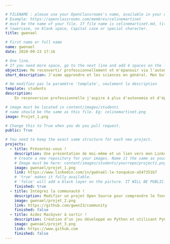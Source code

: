 ```yaml
---

# FILENAME : please use your OpenClassrooms's name, available in your url.
# Example: https://openclassrooms.com/membres/celinemartinet
# must be the name of your file. If file name is celinemartinet.md, title is celinemartinet.
# lowercase, no blank space, Capital case or special character.
title: gwenael

# First name or full name
name: gwenael
date: 2020-09-23 17:16

# One line.
# If you need more space, go to the next line and add 4 spaces on the left, as in 'description'.
objective: Me reconvertir professionnellement et m'épanouir via l'autonomie.
short_description: J'aime apprendre et les sciences en général. Mon but est de pouvoir travailler de n'importe où.

# Ne modifiez pas le paramètre 'template', seulement la description
template: students
description:
    En reconversion professionnelle j'aspire à plus d'autonomie et d'épanouissement dans mon travail.

# image must be located in content/images/students
# name should be the same as this file. Eg: celinemartinet.png
image: Projet_1.png

# Change this to True when you do you pull request.
public: True

# You need to keep the exact same structure for each new project.
projects:
  - title: Présentez-vous !
    description: Une présentation de moi-même et un lien vers mon LinkedIn.
    # Create a new repository for your images. Name it the same as your nickname and profile picture.
    # Image must be here: content/images/students/yourrepo/project1.png
    image: gwenael/projet_1.png
    link: https://www.linkedin.com/in/gwénaël-le-tonquèze-a547351b7
    # 'true' makes it fully available.
    # 'false' will add a black layer on the picture. IT WILL BE PUBLIC!
    finished: true
  - title: Intégrez la communauté !
    description: Modifier un projet Open Source pour comprendre le fonctionnement de Github. 
    image: gwenael/projet_2.png
    link: https://github.com/gwen23/community
    finished: false
  - title: Aidez MacGyver à sortir !
    description: Création d’un jeu développé en Python et utilisant PyGame.
    image: gwenael/projet_3.png
    link: https://www.github.com
    finished: false
---
```

